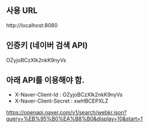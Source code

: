 
## 사용 URL
http://localhost:8080

## 인증키 (네이버 검색 API)
OZyjoBCzXlk2nkK9nyVs 


## 아래 API를 이용해야 함.

- X-Naver-Client-Id : OZyjoBCzXlk2nkK9nyVs
- X-Naver-Client-Secret : xwHBCEPXLZ

https://openapi.naver.com/v1/search/webkr.json?query=%EB%95%B0%EA%B8%B0&display=10&start=1